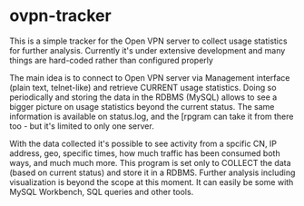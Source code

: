 # ovpn-tracker

This is a simple tracker for the Open VPN server to collect usage statistics for further analysis. 
Currently it's under extensive development and many things are hard-coded rather than configured properly

The main idea is to connect to Open VPN server via Management interface (plain text, telnet-like) and retrieve CURRENT usage statistics. 
Doing so periodically and storing the data in the RDBMS (MySQL) allows to see a bigger picture on usage statistics beyond the current status.
The same information is available on status.log, and the [rpgram can take it from there too - but it's limited to only one server.

With the data collected it's possible to see activity from a spcific CN, IP address, geo, specific times, how much traffic has been consumed both ways, 
and much much more. This program is set only to COLLECT the data (based on current status) and store it in a RDBMS. Further analysis 
including visualization is beyond the scope at this moment. It can easily be some with MySQL Workbench, SQL queries and other tools. 
